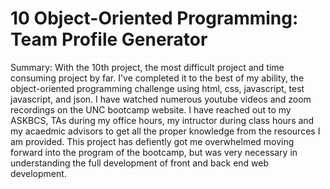 # 10 Object-Oriented Programming: Team Profile Generator

Summary: With the 10th project, the most difficult project and time consuming project by far. I've completed it to the best of my ability, the object-oriented programming challenge using html, css, javascript, test javascript, and json.  I have watched numerous youtube videos and zoom recordings on the UNC bootcamp website. I have reached out to my ASKBCS, TAs during my office hours, my intructor during class hours and my acaedmic advisors to get all the proper knowledge from the resources I am provided. This project has defiently got me overwhelmed moving forward into the program of the bootcamp, but was very necessary in understanding the full development of front and back end web development. 